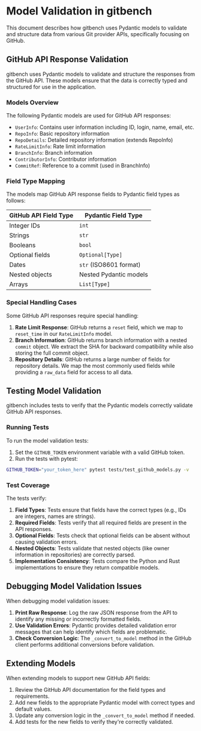 # Model Validation in gitbench

This document describes how gitbench uses Pydantic models to validate and structure data from various Git provider APIs, specifically focusing on GitHub.

## GitHub API Response Validation

gitbench uses Pydantic models to validate and structure the responses from the GitHub API. These models ensure that the data is correctly typed and structured for use in the application.

### Models Overview

The following Pydantic models are used for GitHub API responses:

- `UserInfo`: Contains user information including ID, login, name, email, etc.
- `RepoInfo`: Basic repository information
- `RepoDetails`: Detailed repository information (extends RepoInfo)
- `RateLimitInfo`: Rate limit information
- `BranchInfo`: Branch information 
- `ContributorInfo`: Contributor information
- `CommitRef`: Reference to a commit (used in BranchInfo)

### Field Type Mapping

The models map GitHub API response fields to Pydantic field types as follows:

| GitHub API Field Type | Pydantic Field Type |
|-----------------------|---------------------|
| Integer IDs | `int` |
| Strings | `str` |
| Booleans | `bool` |
| Optional fields | `Optional[Type]` |
| Dates | `str` (ISO8601 format) |
| Nested objects | Nested Pydantic models |
| Arrays | `List[Type]` |

### Special Handling Cases

Some GitHub API responses require special handling:

1. **Rate Limit Response**: GitHub returns a `reset` field, which we map to `reset_time` in our `RateLimitInfo` model.
2. **Branch Information**: GitHub returns branch information with a nested `commit` object. We extract the SHA for backward compatibility while also storing the full commit object.
3. **Repository Details**: GitHub returns a large number of fields for repository details. We map the most commonly used fields while providing a `raw_data` field for access to all data.

## Testing Model Validation

gitbench includes tests to verify that the Pydantic models correctly validate GitHub API responses.

### Running Tests

To run the model validation tests:

1. Set the `GITHUB_TOKEN` environment variable with a valid GitHub token.
2. Run the tests with pytest:

```bash
GITHUB_TOKEN="your_token_here" pytest tests/test_github_models.py -v
```

### Test Coverage

The tests verify:

1. **Field Types**: Tests ensure that fields have the correct types (e.g., IDs are integers, names are strings).
2. **Required Fields**: Tests verify that all required fields are present in the API responses.
3. **Optional Fields**: Tests check that optional fields can be absent without causing validation errors.
4. **Nested Objects**: Tests validate that nested objects (like owner information in repositories) are correctly parsed.
5. **Implementation Consistency**: Tests compare the Python and Rust implementations to ensure they return compatible models.

## Debugging Model Validation Issues

When debugging model validation issues:

1. **Print Raw Response**: Log the raw JSON response from the API to identify any missing or incorrectly formatted fields.
2. **Use Validation Errors**: Pydantic provides detailed validation error messages that can help identify which fields are problematic.
3. **Check Conversion Logic**: The `_convert_to_model` method in the GitHub client performs additional conversions before validation.

## Extending Models

When extending models to support new GitHub API fields:

1. Review the GitHub API documentation for the field types and requirements.
2. Add new fields to the appropriate Pydantic model with correct types and default values.
3. Update any conversion logic in the `_convert_to_model` method if needed.
4. Add tests for the new fields to verify they're correctly validated.